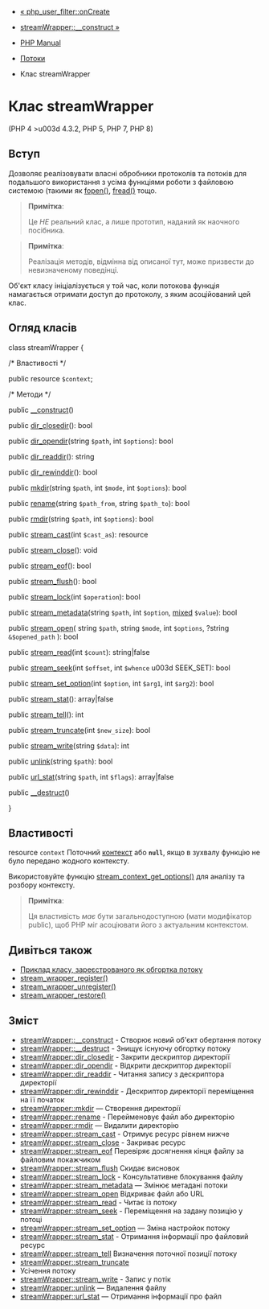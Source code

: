 - [« php_user_filter::onCreate](php-user-filter.oncreate.md)
- [streamWrapper::\_\_construct »](streamwrapper.construct.md)

- [PHP Manual](index.md)
- [Потоки](book.stream.md)
- Клас streamWrapper

# Клас streamWrapper

(PHP 4 \>u003d 4.3.2, PHP 5, PHP 7, PHP 8)

## Вступ

Дозволяє реалізовувати власні обробники протоколів та потоків для
подальшого використання з усіма функціями роботи з файловою
системою (такими як [fopen()](function.fopen.md),
[fread()](function.fread.md) тощо.

> **Примітка**:
>
> Це *НЕ* реальний клас, а лише прототип, наданий як
> наочного посібника.

> **Примітка**:
>
> Реалізація методів, відмінна від описаної тут, може призвести до
> невизначеному поведінці.

Об'єкт класу ініціалізується у той час, коли потокова функція
намагається отримати доступ до протоколу, з яким асоційований цей клас.

## Огляд класів

class streamWrapper {

/\* Властивості \*/

public resource `$context`;

/\* Методи \*/

public [\_\_construct](streamwrapper.construct.md)()

public [dir_closedir](streamwrapper.dir-closedir.md)(): bool

public [dir_opendir](streamwrapper.dir-opendir.md)(string `$path`, int
`$options`): bool

public [dir_readdir](streamwrapper.dir-readdir.md)(): string

public [dir_rewinddir](streamwrapper.dir-rewinddir.md)(): bool

public [mkdir](streamwrapper.mkdir.md)(string `$path`, int `$mode`,
int `$options`): bool

public [rename](streamwrapper.rename.md)(string `$path_from`, string
`$path_to`): bool

public [rmdir](streamwrapper.rmdir.md)(string `$path`, int
`$options`): bool

public [stream_cast](streamwrapper.stream-cast.md)(int `$cast_as`):
resource

public [stream_close](streamwrapper.stream-close.md)(): void

public [stream_eof](streamwrapper.stream-eof.md)(): bool

public [stream_flush](streamwrapper.stream-flush.md)(): bool

public [stream_lock](streamwrapper.stream-lock.md)(int `$operation`):
bool

public [stream_metadata](streamwrapper.stream-metadata.md)(string
`$path`, int `$option`,
[mixed](language.types.declarations.md#language.types.declarations.mixed)
`$value`): bool

public [stream_open](streamwrapper.stream-open.md)(
string `$path`,
string `$mode`,
int `$options`,
?string `&$opened_path`
): bool

public [stream_read](streamwrapper.stream-read.md)(int `$count`):
string\|false

public [stream_seek](streamwrapper.stream-seek.md)(int `$offset`, int
`$whence` u003d SEEK_SET): bool

public [stream_set_option](streamwrapper.stream-set-option.md)(int
`$option`, int `$arg1`, int `$arg2`): bool

public [stream_stat](streamwrapper.stream-stat.md)(): array\|false

public [stream_tell](streamwrapper.stream-tell.md)(): int

public [stream_truncate](streamwrapper.stream-truncate.md)(int
`$new_size`): bool

public [stream_write](streamwrapper.stream-write.md)(string `$data`):
int

public [unlink](streamwrapper.unlink.md)(string `$path`): bool

public [url_stat](streamwrapper.url-stat.md)(string `$path`, int
`$flags`): array\|false

public [\_\_destruct](streamwrapper.destruct.md)()

}

## Властивості

resource `context`
Поточний [контекст](context.md) або **`null`**, якщо в зухвалу
функцію не було передано жодного контексту.

Використовуйте функцію
[stream_context_get_options()](function.stream-context-get-options.md)
для аналізу та розбору контексту.

> **Примітка**:
>
> Ця властивість *має* бути загальнодоступною (мати модифікатор public),
> щоб PHP міг асоціювати його з актуальним контекстом.

## Дивіться також

- [Приклад класу, зареєстрованого як обгортка
потоку](stream.streamwrapper.example-1.md)
- [stream_wrapper_register()](function.stream-wrapper-register.md)
- [stream_wrapper_unregister()](function.stream-wrapper-unregister.md)
- [stream_wrapper_restore()](function.stream-wrapper-restore.md)

## Зміст

- [streamWrapper::\_\_construct](streamwrapper.construct.md) -
Створює новий об'єкт обертання потоку
- [streamWrapper::\_\_destruct](streamwrapper.destruct.md) -
Знищує існуючу обгортку потоку
- [streamWrapper::dir_closedir](streamwrapper.dir-closedir.md) -
Закрити дескриптор директорії
- [streamWrapper::dir_opendir](streamwrapper.dir-opendir.md) -
Відкрити дескриптор директорії
- [streamWrapper::dir_readdir](streamwrapper.dir-readdir.md) -
Читання запису з дескриптора директорії
- [streamWrapper::dir_rewinddir](streamwrapper.dir-rewinddir.md) -
Дескриптор директорії переміщення на її початок
- [streamWrapper::mkdir](streamwrapper.mkdir.md) — Створення
директорії
- [streamWrapper::rename](streamwrapper.rename.md) - Перейменовує
файл або директорію
- [streamWrapper::rmdir](streamwrapper.rmdir.md) — Видалити
директорію
- [streamWrapper::stream_cast](streamwrapper.stream-cast.md) -
Отримує ресурс рівнем нижче
- [streamWrapper::stream_close](streamwrapper.stream-close.md) -
Закриває ресурс
- [streamWrapper::stream_eof](streamwrapper.stream-eof.md)
Перевіряє досягнення кінця файлу за файловим покажчиком
- [streamWrapper::stream_flush](streamwrapper.stream-flush.md)
Скидає висновок
- [streamWrapper::stream_lock](streamwrapper.stream-lock.md) -
Консультативне блокування файлу
- [streamWrapper::stream_metadata](streamwrapper.stream-metadata.md)
— Змінює метадані потоки
- [streamWrapper::stream_open](streamwrapper.stream-open.md)
Відкриває файл або URL
- [streamWrapper::stream_read](streamwrapper.stream-read.md) -
Читає із потоку
- [streamWrapper::stream_seek](streamwrapper.stream-seek.md) -
Переміщення на задану позицію у потоці
- [streamWrapper::stream_set_option](streamwrapper.stream-set-option.md)
— Зміна настройок потоку
- [streamWrapper::stream_stat](streamwrapper.stream-stat.md) -
Отримання інформації про файловий ресурс
- [streamWrapper::stream_tell](streamwrapper.stream-tell.md)
Визначення поточної позиції потоку
- [streamWrapper::stream_truncate](streamwrapper.stream-truncate.md)
- Усічення потоку
- [streamWrapper::stream_write](streamwrapper.stream-write.md) -
Запис у потік
- [streamWrapper::unlink](streamwrapper.unlink.md) — Видалення файлу
- [streamWrapper::url_stat](streamwrapper.url-stat.md) — Отримання
інформації про файл

